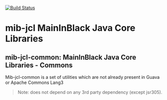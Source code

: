 [![Build Status](https://travis-ci.org/mailinblack/mib-jcl.svg?branch=master)](https://travis-ci.org/mailinblack/mib-jcl)

# mib-jcl MainInBlack Java Core Libraries 

## mib-jcl-common: MainInBlack Java Core Libraries - Commons

Mib-jcl-common is a set of utilities which are not already present in Guava or Apache Commons Lang3

> Note: does not depend on any 3rd party dependency (except jsr305).
